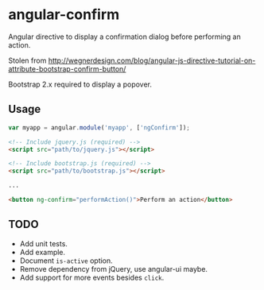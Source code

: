# angular-confirm #

Angular directive to display a confirmation dialog before performing an action.

Stolen from http://wegnerdesign.com/blog/angular-js-directive-tutorial-on-attribute-bootstrap-confirm-button/

Bootstrap 2.x required to display a popover.

## Usage ##

```Javascript
var myapp = angular.module('myapp', ['ngConfirm']);
```

```HTML
<!-- Include jquery.js (required) -->
<script src="path/to/jquery.js"></script>

<!-- Include bootstrap.js (required) -->
<script src="path/to/bootstrap.js"></script>

...

<button ng-confirm="performAction()">Perform an action</button>
```

## TODO ##

+ Add unit tests.
+ Add example.
+ Document `is-active` option.
+ Remove dependency from jQuery, use angular-ui maybe.
+ Add support for more events besides `click`.